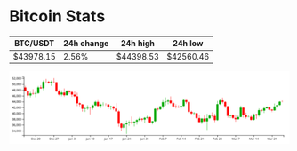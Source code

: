 # Bitcoin Stats

BTC/USDT|24h change|24h high|24h low|
|---|---|---|---|
|$43978.15|2.56%|$44398.53|$42560.46|

<img src="./chart.svg">
